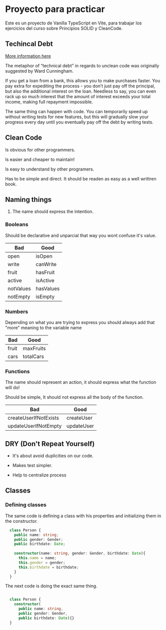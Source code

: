 # Proyecto para practicar

Este es un proyecto de Vanilla TypeScript en Vite, para trabajar los ejercicios del curso sobre Principios SOLID y
CleanCode.

## Techincal Debt

[More information here](https://refactoring.guru/refactoring/technical-debt)

The metaphor of “technical debt” in regards to unclean code was originally suggested by Ward Cunningham.

If you get a loan from a bank, this allows you to make purchases faster. You pay extra for expediting the process - you
don’t just pay off the principal, but also the additional interest on the loan. Needless to say, you can even rack up so
much interest that the amount of interest exceeds your total income, making full repayment impossible.

The same thing can happen with code. You can temporarily speed up without writing tests for new features, but this will
gradually slow your progress every day until you eventually pay off the debt by writing tests.

## Clean Code

Is obvious for other programmers.

Is easier and cheaper to maintain!

Is easy to understand by other programers.

Has to be simple and direct. It should be readen as easy as a well writtren book.

## Naming things

1. The name should express the intention.

### Booleans

Should be declarative and unparcial that way you wont confuse it's value.

| Bad | Good |
|--- |--- |
| open | isOpen |
| write | canWrite |
| fruit | hasFruit |
| active | isActive |
| notValues | hasValues |
| notEmpty | isEmpty |

### Numbers

Depending on what you are trying to express you should always add that "more" meaning to the variable name

| Bad | Good |
|--- |--- |
| fruit | maxFruits |
| cars | totalCars |

### Functions

The name should represent an action, it should express what the function will do!

Should be simple, It should not express all the body of the function.

| Bad | Good |
|--- |--- |
| createUserIfNotExists | createUser |
| updateUserIfNotEmpty | updateUser |


## DRY (Don't Repeat Yourself)

- It's about avoid duplicities on our code. 

- Makes test simpler.

- Help to centralize process

## Classes 

### Defining classes 

The same code is defining a class with his properties and initializing them in the constructor.

```Typescript
  class Person {
    public name: string;
    public gender: Gender;
    public birthdate: Date;
    
    constructor(name: string, gender: Gender, birthdate: Date){
      this.name = name;
      this.gender = gender;
      this.birthdate = birthdate;
    }
  }
```

The next code is doing the exact same thing.

```Typescript

  class Person {
    constructor(
      public name: string, 
      public gender: Gender, 
      public birthdate: Date){}
  }

```